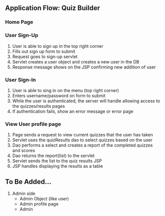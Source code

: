 ## Application Flow: Quiz Builder

### Home Page
### User Sign-Up
1. User is able to sign up in the top right corner
2. Fills out sign up form to submit
3. Request goes to sign-up servlet
4. Servlet creates a user object and creates a new user in the DB
5. Response message shows on the JSP confirming new addition of user
### User Sign-In
1. User is able to sing in on the menu (top right corner)
2. Enters username/password on form to submit
3. While the user is authenticated, the server will handle allowing access to the quizzes/results pages 
4. If authentication fails, show an error message or error page
### View User profile page
1. Page sends a request to view current quizzes that the user has taken
2. Servlet uses the quizResults dao to select quizzes based on the user
3. Dao performs a select and creates a report of the completed quizzes and scores
4. Dao returns the report(list) to the servlet
5. Servlet sends the list to the quiz results JSP
6. JSP handles displaying the results as a table

## To Be Added...
1. Admin side
   * Admin Object (like user)
   * Admin profile page
   * Admin

